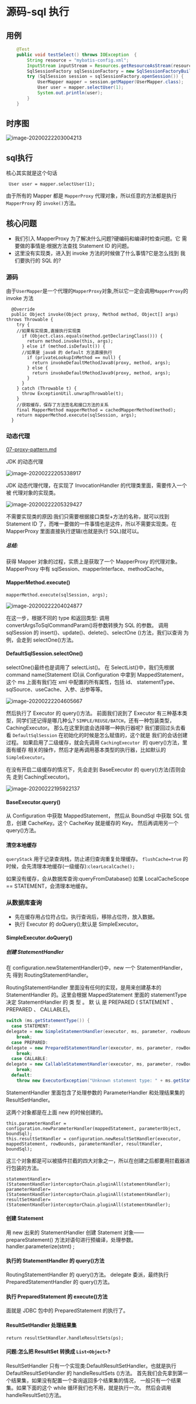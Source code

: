 # 源码-sql 执行

## 用例

```java
    @Test
    public void testSelect() throws IOException  {
        String resource = "mybatis-config.xml";
        InputStream inputStream = Resources.getResourceAsStream(resource);
        SqlSessionFactory sqlSessionFactory = new SqlSessionFactoryBuilder().build(inputStream);
        try (SqlSession session = sqlSessionFactory.openSession()) {
            UserMapper mapper = session.getMapper(UserMapper.class);
            User user = mapper.selectUser(1);
            System.out.println(user);
        }
    }
```

## 时序图

![image-20200222203004213](../../assets/image-20200222203004213.png)

## sql执行

核心其实就是这个句话

```
 User user = mapper.selectUser(1);
```

由于所有的 Mapper 都是 `MapperProxy` 代理对象，所以任意的方法都是执行 `MapperProxy` 的 `invoke()`方法。

## 核心问题

- 我们引入 MapperProxy 为了解决什么问题?硬编码和编译时检查问题。它 需要做的事情是:根据方法查找 Statement ID 的问题。
- 这里没有实现类，进入到 invoke 方法的时候做了什么事情?它是怎么找到 我们要执行的 SQL 的?

### 源码

由于`UserMapper`是一个代理的`MapperProxy`对象,所以它一定会调用`MapperProxy`的 invoke 方法

```
  @Override
  public Object invoke(Object proxy, Method method, Object[] args) throws Throwable {
    try {
    //如果有实现类,直接执行实现类
      if (Object.class.equals(method.getDeclaringClass())) {
        return method.invoke(this, args);
      } else if (method.isDefault()) {
      //如果是 java8 的 default 方法直接执行
        if (privateLookupInMethod == null) {
          return invokeDefaultMethodJava8(proxy, method, args);
        } else {
          return invokeDefaultMethodJava9(proxy, method, args);
        }
      }
    } catch (Throwable t) {
      throw ExceptionUtil.unwrapThrowable(t);
    }
    //获取缓存，保存了方法签名和接口方法的关系
    final MapperMethod mapperMethod = cachedMapperMethod(method);
    return mapperMethod.execute(sqlSession, args);
  }
```

### 动态代理

[07-proxy-pattern.md](../../01-design-patterns/03-structural-patterns/07-proxy-pattern.md) 

JDK 的动态代理

![image-20200222205338917](../../assets/image-20200222205338917.png)

JDK 动态代理代理，在实现了 InvocationHandler 的代理类里面，需要传入一个被 代理对象的实现类。



![image-20200222205329427](../../assets/image-20200222205329427.png)

不需要实现类的原因:我们只需要根据接口类型+方法的名称，就可以找到 Statement ID 了，而唯一要做的一件事情也是这件，所以不需要实现类。在 MapperProxy 里面直接执行逻辑(也就是执行 SQL)就可以。

##### 总结: 

获得 Mapper 对象的过程，实质上是获取了一个 MapperProxy 的代理对象。 MapperProxy 中有 sqlSession、mapperInterface、methodCache。

#### MapperMethod.execute()

```
mapperMethod.execute(sqlSession, args);
```

![image-20200222204024877](../../assets/image-20200222204024877.png)

在这一步，根据不同的 type 和返回类型:
调用 convertArgsToSqlCommandParam()将参数转换为 SQL 的参数。
调用 sqlSession 的 insert()、update()、delete()、selectOne ()方法，我们以查询
为例，会走到 selectOne()方法。

#### DefaultSqlSession.selectOne()

selectOne()最终也是调用了 selectList()。
在 SelectList()中，我们先根据 command name(Statement ID)从 Configuration 中拿到 MappedStatement，这个 ms 上面有我们在 xml 中配置的所有属性，包括 id、 statementType、sqlSource、useCache、入参、出参等等。

![image-20200222204605667](../../assets/image-20200222204605667.png)

然后执行了 Executor 的 query()方法。
前面我们说到了 Executor 有三种基本类型，同学们还记得是哪几种么? `SIMPLE/REUSE/BATCH`，还有一种包装类型，CachingExecutor。 那么在这里到底会选择哪一种执行器呢?
我们要回过头去看看 `DefaultSqlSession` 在初始化的时候是怎么赋值的，这个就是
我们的会话创建过程。
如果启用了二级缓存，就会先调用 `CachingExecutor `的 query()方法，里面有缓存
相关的操作，然后才是再调用基本类型的执行器，比如默认的 `SimpleExecutor`。

在没有开启二级缓存的情况下，先会走到 BaseExecutor 的 query()方法(否则会先 走到 CachingExecutor)。

![image-20200222195922137](../../assets/image-20200222195922137.png)

#### BaseExecutor.query()

从 Configuration 中获取 MappedStatement， 然后从 BoundSql 中获取 SQL 信 息，创建 CacheKey。这个 CacheKey 就是缓存的 Key。
然后再调用另一个 query()方法。

#### 清空本地缓存

`queryStack` 用于记录查询栈，防止递归查询重复处理缓存。
`flushCache=true` 的时候，会先清理本地缓存(一级缓存):`clearLocalCache();`

如果没有缓存，会从数据库查询:queryFromDatabase() 如果 LocalCacheScope == STATEMENT，会清理本地缓存。

### 从数据库查询

- 先在缓存用占位符占位。执行查询后，移除占位符，放入数据。
- 执行 Executor 的 doQuery();默认是 SimpleExecutor。

#### SimpleExecutor.doQuery()

##### 创建 StatementHandler

在 configuration.newStatementHandler()中，new 一个 StatementHandler，先 得到 RoutingStatementHandler。

RoutingStatementHandler 里面没有任何的实现，是用来创建基本的 StatementHandler 的。这里会根据 MappedStatement 里面的 statementType 决定 StatementHandler 的 类 型 。 默 认 是 PREPARED ( STATEMENT 、 PREPARED 、 CALLABLE)。

```java
switch (ms.getStatementType()) {
  case STATEMENT:
delegate = new SimpleStatementHandler(executor, ms, parameter, rowBounds, resultHandler, boundSql);
    break;
  case PREPARED:
delegate = new PreparedStatementHandler(executor, ms, parameter, rowBounds, resultHandler, boundSql);
    break;
  case CALLABLE:
delegate = new CallableStatementHandler(executor, ms, parameter, rowBounds, resultHandler, boundSql);
    break;
  default:
    throw new ExecutorException("Unknown statement type: " + ms.getStatementType()); }
```

StatementHandler 里面包含了处理参数的 ParameterHandler 和处理结果集的 ResultSetHandler。

这两个对象都是在上面 new 的时候创建的。

```
this.parameterHandler = configuration.newParameterHandler(mappedStatement, parameterObject, boundSql);
this.resultSetHandler = configuration.newResultSetHandler(executor, mappedStatement, rowBounds, parameterHandler, resultHandler, boundSql);
```

这三个对象都是可以被插件拦截的四大对象之一，所以在创建之后都要用拦截器进 行包装的方法。

```
statementHandler=(StatementHandler)interceptorChain.pluginAll(statementHandler);
parameterHandler=(StatementHandler)interceptorChain.pluginAll(statementHandler);
resultSetHandler=(StatementHandler)interceptorChain.pluginAll(statementHandler);
```

#### 创建 Statement

用 new 出来的 StatementHandler 创建 Statement 对象——prepareStatement() 方法对语句进行预编译，处理参数。
handler.parameterize(stmt) ;

#### 执行的 StatementHandler 的 query()方法

RoutingStatementHandler 的 query()方法。
delegate 委派，最终执行 PreparedStatementHandler 的 query()方法。

#### 执行 PreparedStatement 的 execute()方法

面就是 JDBC 包中的 PreparedStatement 的执行了。

#### ResultSetHandler 处理结果集

```
return resultSetHandler.handleResultSets(ps);
```

#### 问题:怎么把 ResultSet 转换成 `List<Object>`?

ResultSetHandler 只有一个实现类:DefaultResultSetHandler。也就是执行 DefaultResultSetHandler 的 handleResultSets ()方法。
首先我们会先拿到第一个结果集，如果没有配置一个查询返回多个结果集的情况， 一般只有一个结果集。如果下面的这个 while 循环我们也不用，就是执行一次。
然后会调用 handleResultSet()方法。